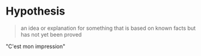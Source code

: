 # Hypothesis

> an idea or explanation for something that is based on known facts but has not yet been proved

"C'est mon impression"